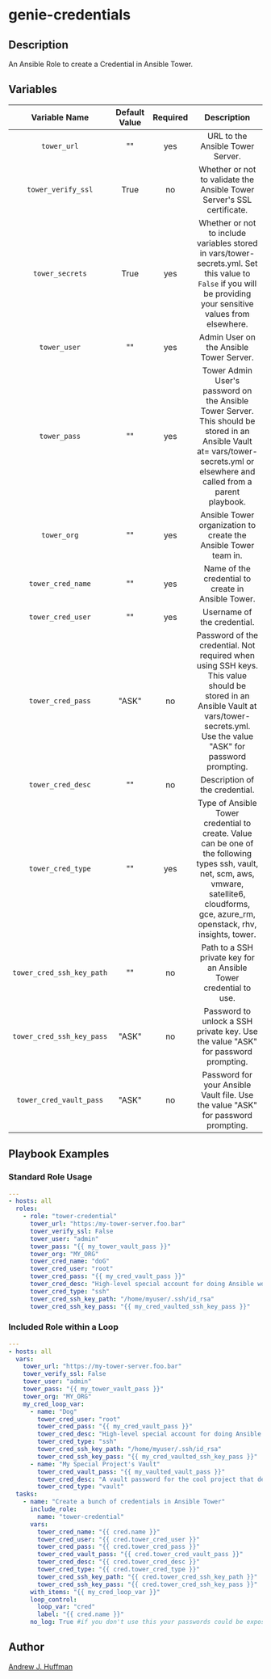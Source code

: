 # genie-credentials
## Description
An Ansible Role to create a Credential in Ansible Tower.
## Variables
|Variable Name|Default Value|Required|Description|
|:---:|:---:|:---:|:---:|
|`tower_url`|""|yes|URL to the Ansible Tower Server.|
|`tower_verify_ssl`|True|no|Whether or not to validate the Ansible Tower Server's SSL certificate.|
|`tower_secrets`|True|yes|Whether or not to include variables stored in vars/tower-secrets.yml.  Set this value to `False` if you will be providing your sensitive values from elsewhere.|
|`tower_user`|""|yes|Admin User on the Ansible Tower Server.|
|`tower_pass`|""|yes|Tower Admin User's password on the Ansible Tower Server.  This should be stored in an Ansible Vault at= vars/tower-secrets.yml or elsewhere and called from a parent playbook.|
|`tower_org`|""|yes|Ansible Tower organization to create the Ansible Tower team in.|
|`tower_cred_name`|""|yes|Name of the credential to create in Ansible Tower.|
|`tower_cred_user`|""|yes|Username of the credential.|
|`tower_cred_pass`|"ASK"|no|Password of the credential.  Not required when using SSH keys.  This value should be stored in an Ansible Vault at vars/tower-secrets.yml.  Use the value "ASK" for password prompting.|
|`tower_cred_desc`|""|no|Description of the credential.|
|`tower_cred_type`|""|yes|Type of Ansible Tower credential to create.  Value can be one of the following types ssh, vault, net, scm, aws, vmware, satellite6, cloudforms, gce, azure_rm, openstack, rhv, insights, tower.|
|`tower_cred_ssh_key_path`|""|no|Path to a SSH private key for an Ansible Tower credential to use.|
|`tower_cred_ssh_key_pass`|"ASK"|no|Password to unlock a SSH private key.  Use the value "ASK" for password prompting.|
|`tower_cred_vault_pass`|"ASK"|no|Password for your Ansible Vault file. Use the value "ASK" for password prompting.|
## Playbook Examples
### Standard Role Usage
```yaml
---
- hosts: all
  roles:
    - role: "tower-credential"
      tower_url: "https:/my-tower-server.foo.bar"
      tower_verify_ssl: False
      tower_user: "admin"
      tower_pass: "{{ my_tower_vault_pass }}"
      tower_org: "MY_ORG"
      tower_cred_name: "doG"
      tower_cred_user: "root"
      tower_cred_pass: "{{ my_cred_vault_pass }}"
      tower_cred_desc: "High-level special account for doing Ansible work"
      tower_cred_type: "ssh"
      tower_cred_ssh_key_path: "/home/myuser/.ssh/id_rsa"
      tower_cred_ssh_key_pass: "{{ my_cred_vaulted_ssh_key_pass }}"
```
### Included Role within a Loop
```yaml
---
- hosts: all
  vars:
    tower_url: "https://my-tower-server.foo.bar"
    tower_verify_ssl: False
    tower_user: "admin"
    tower_pass: "{{ my_tower_vault_pass }}"
    tower_org: "MY_ORG"
    my_cred_loop_var:
      - name: "Dog"
        tower_cred_user: "root"
        tower_cred_pass: "{{ my_cred_vault_pass }}"
        tower_cred_desc: "High-level special account for doing Ansible work"
        tower_cred_type: "ssh"
        tower_cred_ssh_key_path: "/home/myuser/.ssh/id_rsa"
        tower_cred_ssh_key_pass: "{{ my_cred_vaulted_ssh_key_pass }}"
      - name: "My Special Project's Vault"
        tower_cred_vault_pass: "{{ my_vaulted_vault_pass }}"
        tower_cred_desc: "A vault password for the cool project that deploys stuff to production."
        tower_cred_type: "vault"
  tasks:
    - name: "Create a bunch of credentials in Ansible Tower"
      include_role:
        name: "tower-credential"
      vars:
        tower_cred_name: "{{ cred.name }}"
        tower_cred_user: "{{ cred.tower_cred_user }}"
        tower_cred_pass: "{{ cred.tower_cred_pass }}"
        tower_cred_vault_pass: "{{ cred.tower_cred_vault_pass }}"
        tower_cred_desc: "{{ cred.tower_cred_desc }}"
        tower_cred_type: "{{ cred.tower_cred_type }}"
        tower_cred_ssh_key_path: "{{ cred.tower_cred_ssh_key_path }}"
        tower_cred_ssh_key_pass: "{{ cred.tower_cred_ssh_key_pass }}"
      with_items: "{{ my_cred_loop_var }}"
      loop_control:
        loop_var: "cred"
        label: "{{ cred.name }}"
      no_log: True #if you don't use this your passwords could be exposed to standard out
```
## Author  
[Andrew J. Huffman](mailto:ahuffman@redhat.com)  
